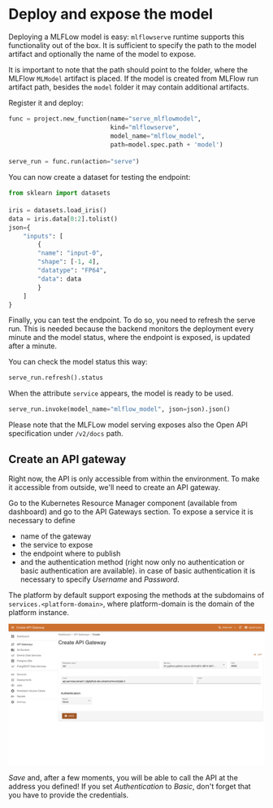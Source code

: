 # Deploy and expose the model

Deploying a MLFLow model is easy: ``mlflowserve`` runtime supports this functionality out of the box. It is sufficient to specify the path to the model artifact and optionally the name of the model to expose.

It is important to note that the path should point to the folder, where the MLFlow ``MLModel`` artifact is placed. If the model
is created from MLFlow run artifact path, besides the ``model`` folder it may contain additional artifacts.

Register it and deploy:

``` python
func = project.new_function(name="serve_mlflowmodel",
                            kind="mlflowserve",
                            model_name="mlflow_model",
                            path=model.spec.path + 'model')

serve_run = func.run(action="serve")
```

You can now create a dataset for testing the endpoint:

``` python
from sklearn import datasets

iris = datasets.load_iris()
data = iris.data[0:2].tolist()
json={
    "inputs": [
        {
        "name": "input-0",
        "shape": [-1, 4],
        "datatype": "FP64",
        "data": data
        }
    ]
}
```

Finally, you can test the endpoint. To do so, you need to refresh the serve run. This is needed because the backend monitors the deployment every minute and the model status, where the endpoint is exposed, is updated after a minute.

You can check the model status this way:

``` python
serve_run.refresh().status
```

When the attribute `service` appears, the model is ready to be used.

```python
serve_run.invoke(model_name="mlflow_model", json=json).json()
```

Please note that the MLFLow model serving exposes also the Open API specification under ``/v2/docs`` path.

## Create an API gateway

Right now, the API is only accessible from within the environment. To make it accessible from outside, we'll need to create an API gateway.

Go to the Kubernetes Resource Manager component (available from dashboard) and go to the API Gateways section. To expose a service it is necessary to define

- name of the gateway
- the service to expose
- the endpoint where to publish
- and the authentication method (right now only no authentication or basic authentication are available). in case of basic authentication it is necessary to specify  *Username* and *Password*.

The platform by default support exposing the methods at the subdomains of ``services.<platform-domain>``, where platform-domain is the domain of the platform instance.

![KRM APIGW image](../../images/scenario-etl/apigw-krm.png)

*Save* and, after a few moments, you will be able to call the API at the address you defined! If you set *Authentication* to *Basic*, don't forget that you have to provide the credentials.
